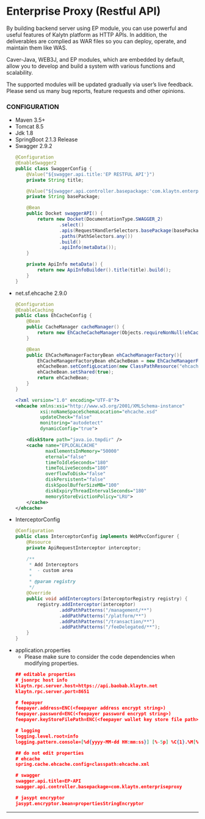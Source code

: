 # Enterprise Proxy (Restful API)
By building backend server using EP module, you can use powerful and useful features of Kalytn platform as HTTP APIs. In addition, the deliverables are complied as WAR files so you can deploy, operate, and maintain them like WAS.

Caver-Java, WEB3J, and EP modules, which are embedded by default, allow you to develop and build a system with various functions and scalability.

The supported modules will be updated gradually via user’s live feedback. Please send us many bug reports, feature requests and other opinions.



### CONFIGURATION

- Maven 3.5+
- Tomcat 8.5
- Jdk 1.8
- SpringBoot 2.1.3 Release
- Swagger 2.9.2
  ```java
  @Configuration
  @EnableSwagger2
  public class SwaggerConfig {
      @Value("${swagger.api.title:'EP RESTFUL API'}")
      private String title;
  
      @Value("${swagger.api.controller.basepackage:'com.klaytn.enterpriseproxy'}")
      private String basePackage;
  
      @Bean
      public Docket swaggerAPI() {
          return new Docket(DocumentationType.SWAGGER_2)
                  .select()
                  .apis(RequestHandlerSelectors.basePackage(basePackage))
                  .paths(PathSelectors.any())
                  .build()
                  .apiInfo(metaData());
      }
  
      private ApiInfo metaData() {
          return new ApiInfoBuilder().title(title).build();
      }
  }
  ```
- net.sf.ehcache 2.9.0
  ```java
  @Configuration
  @EnableCaching
  public class EhCacheConfig {
      @Bean
      public CacheManager cacheManager() {
          return new EhCacheCacheManager(Objects.requireNonNull(ehCacheManagerFactory().getObject()));
      }
  
      @Bean
      public EhCacheManagerFactoryBean ehCacheManagerFactory(){
          EhCacheManagerFactoryBean ehCacheBean = new EhCacheManagerFactoryBean();
          ehCacheBean.setConfigLocation(new ClassPathResource("ehcache.xml"));
          ehCacheBean.setShared(true);
          return ehCacheBean;
      }
  }
  ```
  ```xml
  <?xml version="1.0" encoding="UTF-8"?>
  <ehcache xmlns:xsi="http://www.w3.org/2001/XMLSchema-instance"
           xsi:noNameSpaceSchemaLocation="ehcache.xsd"
           updateCheck="false"
           monitoring="autodetect"
           dynamicConfig="true">
  
      <diskStore path="java.io.tmpdir" />
      <cache name="EPLOCALCACHE"
             maxElementsInMemory="50000"
             eternal="false"
             timeToIdleSeconds="180"
             timeToLiveSeconds="180"
             overflowToDisk="false"
             diskPersistent="false"
             diskSpoolBufferSizeMB="100"
             diskExpiryThreadIntervalSeconds="180"
             memoryStoreEvictionPolicy="LRU">
      </cache>
  </ehcache>
  ```
- InterceptorConfig
  ```java
  @Configuration
  public class InterceptorConfig implements WebMvcConfigurer {
      @Resource
      private ApiRequestInterceptor interceptor;
  
      /**
       * Add Interceptors
       *  - custom area
       *
       * @param registry
       */
      @Override
      public void addInterceptors(InterceptorRegistry registry) {
          registry.addInterceptor(interceptor)
                  .addPathPatterns("/management/**")
                  .addPathPatterns("/platform/**")
                  .addPathPatterns("/transaction/**")
                  .addPathPatterns("/feeDelegated/**");
      }
  }
  ```
- application.properties
  - Please make sure to consider the code dependencies when modifying properties.
  ```json
  ## editable properties
  # jsonrpc host info
  klaytn.rpc.server.host=https://api.baobab.klaytn.net
  klaytn.rpc.server.port=8651
  
  # feepayer
  feepayer.address=ENC(<feepayer address encrypt string>)
  feepayer.password=ENC(<feepayer password encrypt string>)
  feepayer.keyStoreFilePath=ENC(<feepayer wallet key store file path>)
  
  # logging
  logging.level.root=info
  logging.pattern.console=[%d{yyyy-MM-dd HH:mm:ss}] [%-5p] %C{1}.%M[%L] %m%n
  
  ## do not edit properties
  # ehcache
  spring.cache.ehcache.config=classpath:ehcache.xml
  
  # swagger
  swagger.api.title=EP-API
  swagger.api.controller.basepackage=com.klaytn.enterpriseproxy
  
  # jasypt encryptor
  jasypt.encryptor.bean=propertiesStringEncryptor
  ```

---

